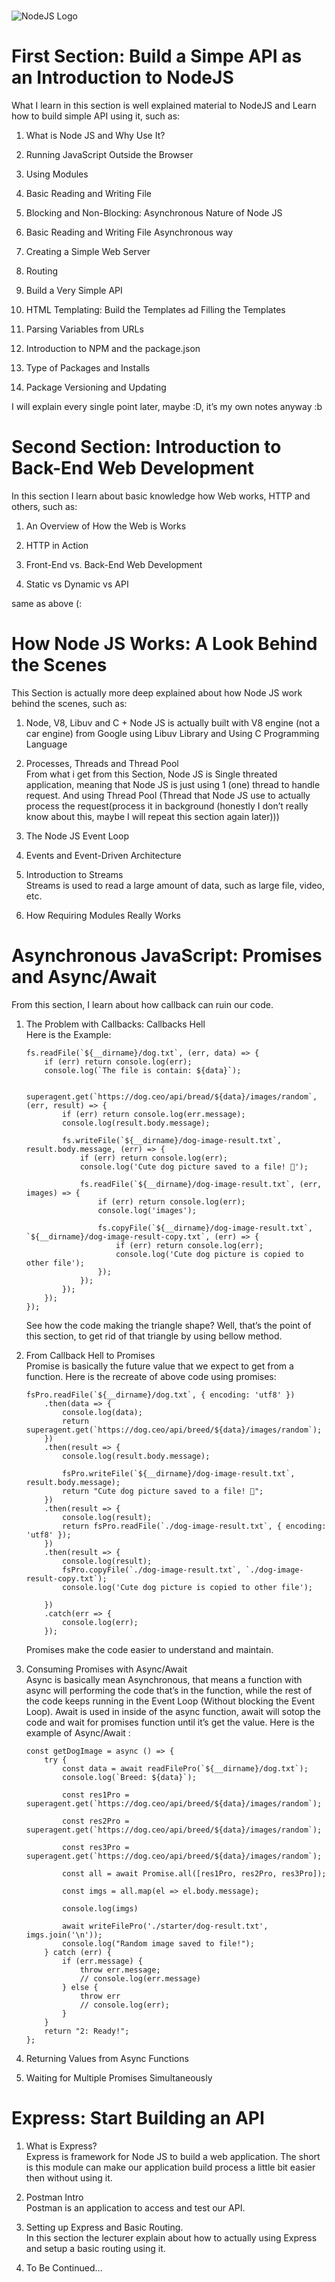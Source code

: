 # 

![NodeJS Logo](https://nodejs.org/static/images/logo.svg)

# First Section: Build a Simpe API as an Introduction to NodeJS

What I learn in this section is well explained material to NodeJS and
Learn how to build simple API using it, such as:

1.  What is Node JS and Why Use It?

2.  Running JavaScript Outside the Browser

3.  Using Modules

4.  Basic Reading and Writing File

5.  Blocking and Non-Blocking: Asynchronous Nature of Node JS

6.  Basic Reading and Writing File Asynchronous way

7.  Creating a Simple Web Server

8.  Routing

9.  Build a Very Simple API

10. HTML Templating: Build the Templates ad Filling the Templates

11. Parsing Variables from URLs

12. Introduction to NPM and the package.json

13. Type of Packages and Installs

14. Package Versioning and Updating

I will explain every single point later, maybe :D, it’s my own notes
anyway :b

# Second Section: Introduction to Back-End Web Development

In this section I learn about basic knowledge how Web works, HTTP and
others, such as:

1.  An Overview of How the Web is Works

2.  HTTP in Action

3.  Front-End vs. Back-End Web Development

4.  Static vs Dynamic vs API

same as above (:

# How Node JS Works: A Look Behind the Scenes

This Section is actually more deep explained about how Node JS work
behind the scenes, such as:

1.  Node, V8, Libuv and C + Node JS is actually built with V8 engine
    (not a car engine) from Google using Libuv Library and Using C
    Programming Language

2.  Processes, Threads and Thread Pool  
    From what i get from this Section, Node JS is Single threated
    application, meaning that Node JS is just using 1 (one) thread to
    handle request. And using Thread Pool (Thread that Node JS use to
    actually process the request(process it in background (honestly I
    don’t really know about this, maybe I will repeat this section again
    later)))

3.  The Node JS Event Loop

4.  Events and Event-Driven Architecture

5.  Introduction to Streams  
    Streams is used to read a large amount of data, such as large file,
    video, etc.

6.  How Requiring Modules Really Works

# Asynchronous JavaScript: Promises and Async/Await

From this section, I learn about how callback can ruin our code.

1.  The Problem with Callbacks: Callbacks Hell  
    Here is the Example:  

        fs.readFile(`${__dirname}/dog.txt`, (err, data) => {
            if (err) return console.log(err);
            console.log(`The file is contain: ${data}`);

            superagent.get(`https://dog.ceo/api/bread/${data}/images/random`, (err, result) => {
                if (err) return console.log(err.message);
                console.log(result.body.message);
                
                fs.writeFile(`${__dirname}/dog-image-result.txt`, result.body.message, (err) => {
                    if (err) return console.log(err);
                    console.log('Cute dog picture saved to a file! 🐶');
                    
                    fs.readFile(`${__dirname}/dog-image-result.txt`, (err, images) => {
                        if (err) return console.log(err);
                        console.log('images');
                        
                        fs.copyFile(`${__dirname}/dog-image-result.txt`, `${__dirname}/dog-image-result-copy.txt`, (err) => {
                            if (err) return console.log(err);
                            console.log('Cute dog picture is copied to other file');
                        });
                    });
                });
            });
        });             

    See how the code making the triangle shape? Well, that’s the point
    of this section, to get rid of that triangle by using bellow method.

2.  From Callback Hell to Promises  
    Promise is basically the future value that we expect to get from a
    function. Here is the recreate of above code using promises:  

        fsPro.readFile(`${__dirname}/dog.txt`, { encoding: 'utf8' })
            .then(data => {
                console.log(data);
                return superagent.get(`https://dog.ceo/api/breed/${data}/images/random`);
            })
            .then(result => {
                console.log(result.body.message);
                
                fsPro.writeFile(`${__dirname}/dog-image-result.txt`, result.body.message);
                return "Cute dog picture saved to a file! 🐶";
            })
            .then(result => {
                console.log(result);
                return fsPro.readFile(`./dog-image-result.txt`, { encoding: 'utf8' });
            })
            .then(result => {
                console.log(result);
                fsPro.copyFile(`./dog-image-result.txt`, `./dog-image-result-copy.txt`);
                console.log('Cute dog picture is copied to other file');
                
            })
            .catch(err => {
                console.log(err);
            });

    Promises make the code easier to understand and maintain.

3.  Consuming Promises with Async/Await  
    Async is basically mean Asynchronous, that means a function with
    async will performing the code that’s in the function, while the
    rest of the code keeps running in the Event Loop (Without blocking
    the Event Loop). Await is used in inside of the async function,
    await will sotop the code and wait for promises function until it’s
    get the value. Here is the example of Async/Await :  

        const getDogImage = async () => {
            try {
                const data = await readFilePro(`${__dirname}/dog.txt`);
                console.log(`Breed: ${data}`);

                const res1Pro = superagent.get(`https://dog.ceo/api/breed/${data}/images/random`);

                const res2Pro = superagent.get(`https://dog.ceo/api/breed/${data}/images/random`);

                const res3Pro = superagent.get(`https://dog.ceo/api/breed/${data}/images/random`);

                const all = await Promise.all([res1Pro, res2Pro, res3Pro]);

                const imgs = all.map(el => el.body.message);

                console.log(imgs)

                await writeFilePro('./starter/dog-result.txt', imgs.join('\n'));
                console.log("Random image saved to file!");
            } catch (err) {
                if (err.message) {
                    throw err.message;
                    // console.log(err.message)
                } else {
                    throw err
                    // console.log(err);
                }
            }
            return "2: Ready!";
        };

4.  Returning Values from Async Functions

5.  Waiting for Multiple Promises Simultaneously

# Express: Start Building an API

1.  What is Express?  
    Express is framework for Node JS to build a web application. The
    short is this module can make our application build process a little
    bit easier then without using it.

2.  Postman Intro  
    Postman is an application to access and test our API.

3.  Setting up Express and Basic Routing.  
    In this section the lecturer explain about how to actually using
    Express and setup a basic routing using it.

4.  To Be Continued…​
